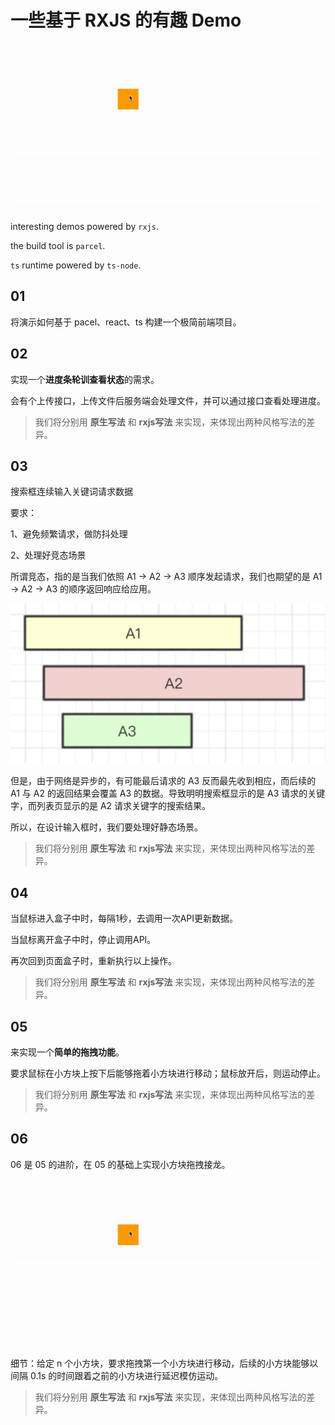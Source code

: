 # 一些基于 RXJS 的有趣 Demo

![](./06/images/01.gif)

interesting demos powered by `rxjs`.

the build tool is `parcel`.

`ts` runtime powered by `ts-node`.

## 01

将演示如何基于 pacel、react、ts 构建一个极简前端项目。

## 02

实现一个**进度条轮训查看状态**的需求。

会有个上传接口，上传文件后服务端会处理文件，并可以通过接口查看处理进度。

> 我们将分别用 **原生写法** 和 **rxjs写法** 来实现，来体现出两种风格写法的差异。

## 03

搜索框连续输入关键词请求数据

要求：

1、避免频繁请求，做防抖处理

2、处理好竞态场景

所谓竞态，指的是当我们依照 A1 -> A2 -> A3 顺序发起请求，我们也期望的是 A1 -> A2 -> A3 的顺序返回响应给应用。

![](./03/images/01.png)

但是，由于网络是异步的，有可能最后请求的 A3 反而最先收到相应，而后续的 A1 与 A2 的返回结果会覆盖 A3 的数据。导致明明搜索框显示的是 A3 请求的关键字，而列表页显示的是 A2 请求关键字的搜索结果。

所以，在设计输入框时，我们要处理好静态场景。

> 我们将分别用 **原生写法** 和 **rxjs写法** 来实现，来体现出两种风格写法的差异。

## 04

当鼠标进入盒子中时，每隔1秒，去调用一次API更新数据。

当鼠标离开盒子中时，停止调用API。

再次回到页面盒子时，重新执行以上操作。

> 我们将分别用 **原生写法** 和 **rxjs写法** 来实现，来体现出两种风格写法的差异。

## 05

来实现一个**简单的拖拽功能**。

要求鼠标在小方块上按下后能够拖着小方块进行移动；鼠标放开后，则运动停止。

> 我们将分别用 **原生写法** 和 **rxjs写法** 来实现，来体现出两种风格写法的差异。

## 06

06 是 05 的进阶，在 05 的基础上实现小方块拖拽接龙。

![](./06/images/01.gif)

细节：给定 n 个小方块，要求拖拽第一个小方块进行移动，后续的小方块能够以间隔 0.1s 的时间跟着之前的小方块进行延迟模仿运动。

> 我们将分别用 **原生写法** 和 **rxjs写法** 来实现，来体现出两种风格写法的差异。
